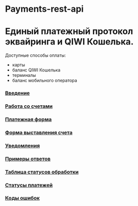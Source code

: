 # Payments-rest-api
# Единый платежный протокол эквайринга и QIWI Кошелька. 

Доступные способы оплаты:

- карты 
- баланс QIWI Кошелька
- терминалы
- баланс мобильного оператора

### [Введение](https://github.com/QIWI-API/bill-payments-rest-api-docs/blob/master/payments-rest-api_ru.html.md)
### [Работа со счетами](https://github.com/QIWI-API/bill-payments-docs/blob/master/_bill-payments-api_ru.html.md)
### [Платежная форма](https://github.com/QIWI-API/bill-payments-rest-api-docs/blob/master/_checkout_ru.html.md)
### [Форма выставления счета](https://github.com/QIWI-API/bill-payments-rest-api-docs/blob/master/_webform_ru.html.md)
### [Уведомления](https://github.com/QIWI-API/bill-payments-rest-api-docs/blob/master/_notification_ru.html.md)
### [Примеры ответов](https://github.com/QIWI-API/bill-payments-rest-api-docs/blob/master/_responses_ru.html.md)
### [Таблица статусов обработки](https://github.com/QIWI-API/bill-payments-docs/blob/master/_results_ru.html.md)
### [Статусы платежей](https://github.com/QIWI-API/bill-payments-docs/blob/master/_statuses_ru.html.md)
### [Коды ошибок](https://github.com/QIWI-API/bill-payments-docs/blob/master/_errors_ru.html.md)



